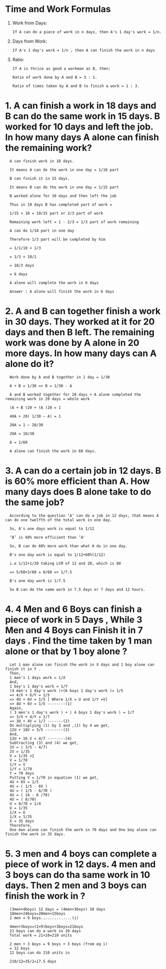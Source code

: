 # Time and Work Formulas
   1. Work from Days:

          If A can do a piece of work in n days, then A's 1 day's work = 1/n.
   
   2. Days from Work:
   
          If A's 1 day's work = 1/n , then A can finish the work in n days
      
   3. Ratio:

          If A is thrice as good a workman as B, then:

          Ratio of work done by A and B = 3 : 1.

          Ratio of times taken by A and B to finish a work = 1 : 3.
# 1. A can finish a work in 18 days and B can do the same work in 15 days. B worked for 10 days and left the job. In how many days A alone can finish the remaining work?

      A can finish work in 18 days.

      It means A can do the work in one day = 1/18 part

      B can finish it in 15 days.

      It means B can do the work in one day = 1/15 part

      B worked alone for 10 days and then left the job

      Thus in 10 days B has completed part of work =

      1/15 × 10 = 10/15 part or 2/3 part of work

      Remaining work left = 1 - 2/3 = 1/3 part of work remaining

      A can do 1/18 part in one day

      Therefore 1/3 part will be completed by him

      = 1/1/18 × 1/3

      = 1/3 × 18/1

      = 18/3 days

      = 6 days

      A alone will complete the work in 6 days

      Answer : A alone will finish the work in 6 days

# 2. A and B can together finish a work in 30 days. They worked at it for 20 days and then B left. The remaining work was done by A alone in 20 more days. In how many days can A alone do it?

      Work done by A and B together in 1 day = 1/30

      A + B = 1/30 => B = 1/30 - A

      A and B worked together for 20 days + A alone completed the remaining work in 20 days = whole work

      (A + B )20 + (A )20 = 1

      40A + 20( 1/30 – A) = 1

      20A = 1 – 20/30

      20A = 10/30

      A = 1/60

      A alone can finish the work in 60 days.
     
# 3. A can do a certain job in 12 days. B is 60% more efficient than A. How many days does B alone take to do the same job?

      According to the question ‘A’ can do a job in 12 days, that means A can do one twelfth of the total work in one day.

      So, A's one days work is equal to 1/12

      ‘B’ is 60% more efficient than ‘A'

      So, B can do 60% more work than what A do in one day.

      B's one day work is equal to 1/12+60%(1/12)

      i.e 1/12+1/20 taking LCM of 12 and 20, which is 60

      => 5/60+3/60 = 8/60 => 1/7.5

      B's one day work is 1/7.5

      So B can do the same work in 7.5 days or 7 days and 12 hours.

# 4. 4 Men and 6 Boys can finish a piece of work in 5 Days , While 3 Men and 4 Boys can Finish it in 7 days . Find the time taken by 1 man alone or that by 1 boy alone ?

      Let 1 man alone can finish the work in X days and 1 boy alone can finish it in Y .
      Then,
      1 man's 1 days work = 1/X
      And,
      1 boy's 1 day's work = 1/Y
      (4 men's 1 day's work )+(6 boys 1 day's work )= 1/5
      => 4/X + 6/Y = 1/5
      => 4U + 6V = 1/5 [ Where 1/X = U and 1/Y =V]
      => 4U + 6V = 1/5 --------(1)
      Again,
      ( 3 men's 1 day's work ) + ( 4 boys 1 day's work ) = 1/7
      => 3/X + 4/Y = 1/7
      => 3U + 4V = 1/7 -------(2)
      On multiplying (1) by 3 and ,(2) by 4 we get,
      12U + 18V = 3/5 --------(3)
      And,
      12U + 16 V = 4/7 --------(4)
      Subtracting (3) and (4) we get,
      2V = ( 3/5 - 4/7)
      2V = 1/35
      V = 1/35 ×2
      V = 1/70
      1/Y = V
      1/Y = 1/70
      Y = 70 days
      Putting V = 1/70 in equation (1) we get,
      4U + 6V = 1/5
      4U = ( 1/5 - 6V )
      4U = ( 1/5 - 6/70 )
      4U = ( 14 - 6 /70)
      4U = ( 8/70)
      U = 8/70 × 1/4
      U = 1/35
      1/X = U
      1/X = 1/35
      X = 35 days
      Therefore,
      One man alone can finish the work in 70 days and One boy alone can finish the work in 35 days.

# 5. 3 men and 4 boys can complete a piece of work in 12 days. 4 men and 3 boys can do tha same work in 10 days. Then 2 men and 3 boys can finish the work in ? 

      (3men+4boys) 12 days = (4men+3boys) 10 days
      18men+24boys=20men+15boys
      2 men = 9 boys..............(i)

      4men+3boys=(2×9)boys+3boys=21boys
      21 boys can do a work in 10 days
      Total work = 21×10=210 units

      2 men + 3 boys = 9 boys + 3 boys (from eq i)
      = 12 boys
      12 boys can do 210 units in

      210/12=35/2=17.5 days
